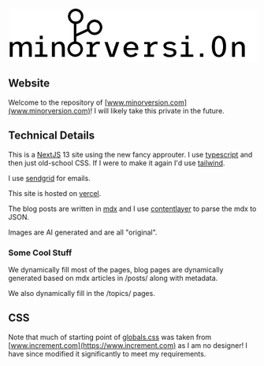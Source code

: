 ![image](public/../magazine/public/temporary_logo.svg)

## Website

Welcome to the repository of [www.minorversion.com](www.minorversion.com)! I will likely take this private in the future.


## Technical Details

This is a [NextJS](https://nextjs.org) 13 site using the new fancy approuter. I use [typescript](https://www.google.com/search?client=safari&rls=en&q=typescript&ie=UTF-8&oe=UTF-8) and then just old-school CSS. If I were to make it again I'd use [tailwind](https://tailwindcss.com).

I use [sendgrid](https://sendgrid.com) for emails.

This site is hosted on [vercel](https://vercel.com).

The blog posts are written in [mdx](https://mdxjs.com) and I use [contentlayer](https://www.contentlayer.dev) to parse the mdx to JSON.

Images are AI generated and are all "original".

### Some Cool Stuff

We dynamically fill most of the pages, blog pages are dynamically generated based on mdx articles in /posts/ along with metadata.

We also dynamically fill in the /topics/ pages.

## CSS

Note that much of starting point of [globals.css](/magazine/src/app/globals.css) was taken from [www.increment.com](https://www.increment.com) as I am no designer! I have since modified it significantly to meet my requirements.